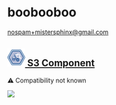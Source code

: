 # boobooboo
  <nospam+mistersphinx@gmail.com>

## <a href='./components/S3 Component/readme.md'><img src='./components/S3 Component/logo.jpg' width='40' height='40'> S3 Component</a>
 :warning: Compatibility not known

<img src='./components/S3 Component/sample.jpg'>
